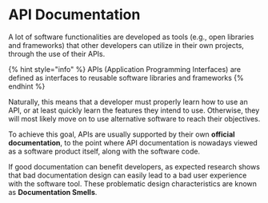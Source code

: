 # API Documentation

A lot of software functionalities are developed as tools (e.g., open libraries and frameworks) that other developers can utilize in their own projects, through the use of their APIs.

{% hint style="info" %}
APIs (Application Programming Interfaces) are defined as interfaces to reusable software libraries and frameworks
{% endhint %}

Naturally, this means that a developer must properly learn how to use an API, or at least quickly learn the features they intend to use. Otherwise, they will most likely move on to use alternative software to reach their objectives.

To achieve this goal, APIs are usually supported by their own **official documentation**, to the point where API documentation is nowadays viewed as a software product itself, along with the software code.

If good documentation can benefit developers, as expected research shows that bad documentation design can easily lead to a bad user experience with the software tool. These problematic design characteristics are known as **Documentation Smells**.

